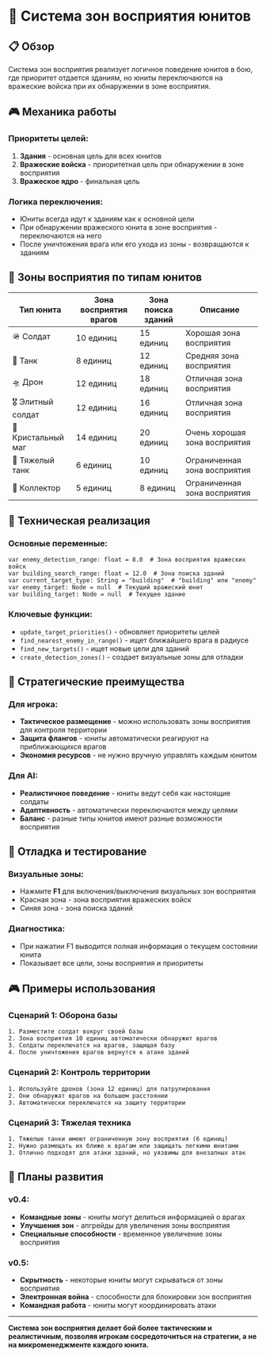 # 🎯 Система зон восприятия юнитов

## 📋 Обзор

Система зон восприятия реализует логичное поведение юнитов в бою, где приоритет отдается зданиям, но юниты переключаются на вражеские войска при их обнаружении в зоне восприятия.

## 🎮 Механика работы

### **Приоритеты целей:**
1. **Здания** - основная цель для всех юнитов
2. **Вражеские войска** - приоритетная цель при обнаружении в зоне восприятия
3. **Вражеское ядро** - финальная цель

### **Логика переключения:**
- Юниты всегда идут к зданиям как к основной цели
- При обнаружении вражеского юнита в зоне восприятия - переключаются на него
- После уничтожения врага или его ухода из зоны - возвращаются к зданиям

## 📏 Зоны восприятия по типам юнитов

| Тип юнита | Зона восприятия врагов | Зона поиска зданий | Описание |
|-----------|------------------------|-------------------|----------|
| 🪖 Солдат | 10 единиц | 15 единиц | Хорошая зона восприятия |
| 🚗 Танк | 8 единиц | 12 единиц | Средняя зона восприятия |
| 🛸 Дрон | 12 единиц | 18 единиц | Отличная зона восприятия |
| 🎖️ Элитный солдат | 12 единиц | 16 единиц | Отличная зона восприятия |
| 🔮 Кристальный маг | 14 единиц | 20 единиц | Очень хорошая зона восприятия |
| 🚛 Тяжелый танк | 6 единиц | 10 единиц | Ограниченная зона восприятия |
| 🏃 Коллектор | 5 единиц | 8 единиц | Ограниченная зона восприятия |

## 🔧 Техническая реализация

### **Основные переменные:**
```gdscript
var enemy_detection_range: float = 8.0  # Зона восприятия вражеских войск
var building_search_range: float = 12.0  # Зона поиска зданий
var current_target_type: String = "building"  # "building" или "enemy"
var enemy_target: Node = null  # Текущий вражеский юнит
var building_target: Node = null  # Текущее здание
```

### **Ключевые функции:**
- `update_target_priorities()` - обновляет приоритеты целей
- `find_nearest_enemy_in_range()` - ищет ближайшего врага в радиусе
- `find_new_targets()` - ищет новые цели для зданий
- `create_detection_zones()` - создает визуальные зоны для отладки

## 🎯 Стратегические преимущества

### **Для игрока:**
- **Тактическое размещение** - можно использовать зоны восприятия для контроля территории
- **Защита флангов** - юниты автоматически реагируют на приближающихся врагов
- **Экономия ресурсов** - не нужно вручную управлять каждым юнитом

### **Для AI:**
- **Реалистичное поведение** - юниты ведут себя как настоящие солдаты
- **Адаптивность** - автоматически переключаются между целями
- **Баланс** - разные типы юнитов имеют разные возможности восприятия

## 🐛 Отладка и тестирование

### **Визуальные зоны:**
- Нажмите **F1** для включения/выключения визуальных зон восприятия
- Красная зона - зона восприятия вражеских войск
- Синяя зона - зона поиска зданий

### **Диагностика:**
- При нажатии F1 выводится полная информация о текущем состоянии юнита
- Показывает все цели, зоны восприятия и приоритеты

## 🎮 Примеры использования

### **Сценарий 1: Оборона базы**
```
1. Разместите солдат вокруг своей базы
2. Зона восприятия 10 единиц автоматически обнаружит врагов
3. Солдаты переключатся на врагов, защищая базу
4. После уничтожения врагов вернутся к атаке зданий
```

### **Сценарий 2: Контроль территории**
```
1. Используйте дронов (зона 12 единиц) для патрулирования
2. Они обнаружат врагов на большем расстоянии
3. Автоматически переключатся на защиту территории
```

### **Сценарий 3: Тяжелая техника**
```
1. Тяжелые танки имеют ограниченную зону восприятия (6 единиц)
2. Нужно размещать их ближе к врагам или защищать легкими юнитами
3. Отлично подходят для атаки зданий, но уязвимы для внезапных атак
```

## 🔄 Планы развития

### **v0.4:**
- **Командные зоны** - юниты могут делиться информацией о врагах
- **Улучшения зон** - апгрейды для увеличения зоны восприятия
- **Специальные способности** - временное увеличение зоны восприятия

### **v0.5:**
- **Скрытность** - некоторые юниты могут скрываться от зоны восприятия
- **Электронная война** - способности для блокировки зон восприятия
- **Командная работа** - юниты могут координировать атаки

---

**Система зон восприятия делает бой более тактическим и реалистичным, позволяя игрокам сосредоточиться на стратегии, а не на микроменеджменте каждого юнита.** 